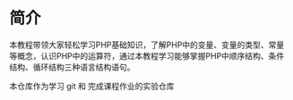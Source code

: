 # 简介
本教程带领大家轻松学习PHP基础知识，了解PHP中的变量、变量的类型、常量等概念，认识PHP中的运算符，通过本教程学习能够掌握PHP中顺序结构、条件结构、循环结构三种语言结构语句。

本仓库作为学习 git 和 完成课程作业的实验仓库